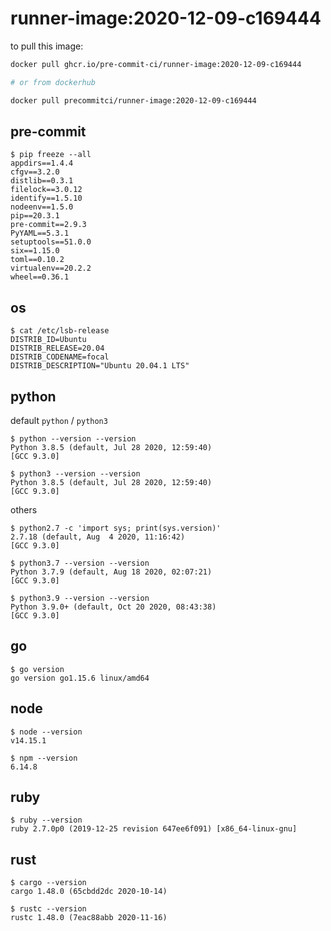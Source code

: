 runner-image:2020-12-09-c169444
===============================

to pull this image:

```bash
docker pull ghcr.io/pre-commit-ci/runner-image:2020-12-09-c169444

# or from dockerhub

docker pull precommitci/runner-image:2020-12-09-c169444
```

## pre-commit

```console
$ pip freeze --all
appdirs==1.4.4
cfgv==3.2.0
distlib==0.3.1
filelock==3.0.12
identify==1.5.10
nodeenv==1.5.0
pip==20.3.1
pre-commit==2.9.3
PyYAML==5.3.1
setuptools==51.0.0
six==1.15.0
toml==0.10.2
virtualenv==20.2.2
wheel==0.36.1
```

## os

```console
$ cat /etc/lsb-release
DISTRIB_ID=Ubuntu
DISTRIB_RELEASE=20.04
DISTRIB_CODENAME=focal
DISTRIB_DESCRIPTION="Ubuntu 20.04.1 LTS"
```

## python

default `python` / `python3`

```console
$ python --version --version
Python 3.8.5 (default, Jul 28 2020, 12:59:40)
[GCC 9.3.0]

$ python3 --version --version
Python 3.8.5 (default, Jul 28 2020, 12:59:40)
[GCC 9.3.0]
```

others

```console
$ python2.7 -c 'import sys; print(sys.version)'
2.7.18 (default, Aug  4 2020, 11:16:42)
[GCC 9.3.0]

$ python3.7 --version --version
Python 3.7.9 (default, Aug 18 2020, 02:07:21)
[GCC 9.3.0]

$ python3.9 --version --version
Python 3.9.0+ (default, Oct 20 2020, 08:43:38)
[GCC 9.3.0]
```

## go

```console
$ go version
go version go1.15.6 linux/amd64
```

## node

```console
$ node --version
v14.15.1

$ npm --version
6.14.8
```

## ruby

```console
$ ruby --version
ruby 2.7.0p0 (2019-12-25 revision 647ee6f091) [x86_64-linux-gnu]
```

## rust

```console
$ cargo --version
cargo 1.48.0 (65cbdd2dc 2020-10-14)

$ rustc --version
rustc 1.48.0 (7eac88abb 2020-11-16)
```
